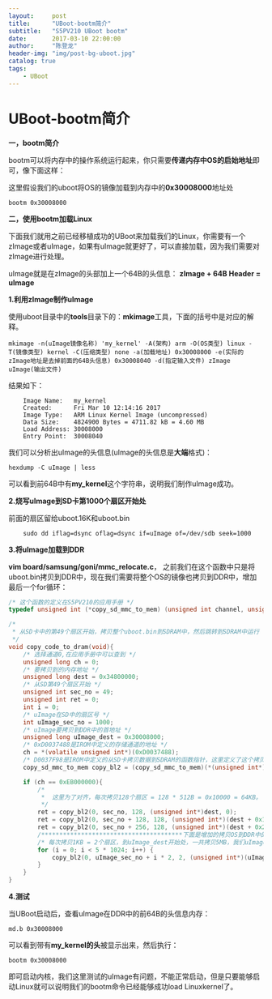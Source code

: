 ```yaml
---
layout:     post
title:      "UBoot-bootm简介"
subtitle:   "S5PV210 UBoot bootm"
date:       2017-03-10 22:00:00
author:     "陈登龙"
header-img: "img/post-bg-uboot.jpg"
catalog: true
tags:
    - UBoot
---
```


# UBoot-bootm简介

**一，bootm简介**

bootm可以将内存中的操作系统运行起来，你只需要**传递内存中OS的启始地址**即可，像下面这样：

这里假设我们的uboot将OS的镜像加载到内存中的**0x30008000**地址处
``` 
bootm 0x30008000
```

**二，使用bootm加载Linux**

下面我们就用之前已经移植成功的UBoot来加载我们的Linux，你需要有一个zImage或者uImage，如果有uImage就更好了，可以直接加载，因为我们需要对zImage进行处理。

uImage就是在zImage的头部加上一个64B的头信息：
**zImage + 64B Header = uImage**

**1.利用zImage制作uImage**

使用uboot目录中的**tools**目录下的：**mkimage**工具，下面的括号中是对应的解释。
``` 
mkimage -n(uImage镜像名称) 'my_kernel' -A(架构) arm -O(OS类型) linux -T(镜像类型) kernel -C(压缩类型) none -a(加载地址) 0x30008000 -e(实际的zImage地址是去掉前面的64B头信息) 0x30008040 -d(指定输入文件) zImage uImage(输出文件)
```

结果如下：

```  
	Image Name:   my_kernel
	Created:      Fri Mar 10 12:14:16 2017
	Image Type:   ARM Linux Kernel Image (uncompressed)
	Data Size:    4824900 Bytes = 4711.82 kB = 4.60 MB
	Load Address: 30008000
	Entry Point:  30008040
```
我们可以分析出uImage的头信息(uImage的头信息是**大端**格式)：

``` 
hexdump -C uImage | less
```
可以看到前64B中有**my_kernel**这个字符串，说明我们制作uImage成功。


**2.烧写uImage到SD卡第1000个扇区开始处**

前面的扇区留给uboot.16K和uboot.bin
``` 
	sudo dd iflag=dsync oflag=dsync if=uImage of=/dev/sdb seek=1000
```
 
**3.将uImage加载到DDR**

**vim board/samsung/goni/mmc_relocate.c**， 之前我们在这个函数中只是将uboot.bin拷贝到DDR中，现在我们需要将整个OS的镜像也拷贝到DDR中，增加最后一个for循环：

``` c
/* 这个函数的定义在S5PV210的应用手册 */
typedef unsigned int (*copy_sd_mmc_to_mem) (unsigned int channel, unsigned int start_block, unsigned char block_size, unsigned int *trg, unsigned int init);

/*
 * 从SD卡中的第49个扇区开始，拷贝整个uboot.bin到SDRAM中，然后跳转到SDRAM中运行
 */
void copy_code_to_dram(void){
	/* 选择通道0,在应用手册中可以查到 */
	unsigned long ch = 0;
	/* 要拷贝到的内存地址 */
	unsigned long dest = 0x34800000;
	/* 从SD第49个扇区开始 */
	unsigned int sec_no = 49;
	unsigned int ret = 0;
	int i = 0;
	/* uImage在SD中的扇区号 */
	int uImage_sec_no = 1000;
	/* uImage要拷贝到DDR中的首地址 */
	unsigned long uImage_dest = 0x30008000;
	/* 0xD0037488是IROM中定义的存储通道的地址 */
	ch = *(volatile unsigned int*)(0xD0037488);
	/* D0037F98是IROM中定义的从SD卡拷贝数据到SDRAM的函数指针，这里定义了这个拷贝函数 */
	copy_sd_mmc_to_mem copy_bl2 = (copy_sd_mmc_to_mem)(*(unsigned int*)(0xD0037F98));

	if (ch == 0xEB000000){
		/*
		 *  这里为了对齐，每次拷贝128个扇区 = 128 * 512B = 0x10000 = 64KB。
		 */
		ret = copy_bl2(0, sec_no, 128, (unsigned int*)dest, 0);
		ret = copy_bl2(0, sec_no + 128, 128, (unsigned int*)(dest + 0x10000), 0);
		ret = copy_bl2(0, sec_no + 256, 128, (unsigned int*)(dest + 0x20000), 0);
		/***************************************下面是增加的拷贝OS到DDR中的部分***********************************************/
		/* 每次拷贝1KB = 2个扇区，到uImage_dest开始处，一共拷贝5MB，我们uImage = 4.6MB */
		for (i = 0; i < 5 * 1024; i++) {
			copy_bl2(0, uImage_sec_no + i * 2, 2, (unsigned int*)(uImage_dest + i * 1024), 0);
		}
	}
}

```

**4.测试**

当UBoot启动后，查看uImage在DDR中的前64B的头信息内存：

``` nginx
md.b 0x30008000
```
可以看到带有**my_kernel的头**被显示出来，然后执行：

``` nginx
bootm 0x30008000 
``` 
即可启动内核，我们这里测试的uImage有问题，不能正常启动，但是只要能够启动Linux就可以说明我们的bootm命令已经能够成功load Linuxkernel了。



